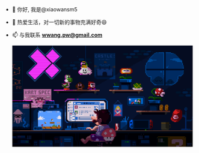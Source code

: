 - 👋 你好, 我是@xiaowansm5

- 💞️ 热爱生活，对一切新的事物充满好奇😄

- 📫 与我联系 **wwang.pw@gmail.com**

  [![](https://raw.githubusercontent.com/xiaowansm5/xiaowansm5/main/%E5%8A%A8%E6%80%81%E9%85%B7%E5%9B%BE.gif)](https://github.com/xiaowansm5)

